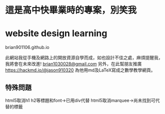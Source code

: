 # 這是高中快畢業時的專案，別笑我

# website design learning
brian901106.github.io

此網站我從手機及網路上的開放資源自學而成，如也設計不佳之處，麻煩提醒我，我將會在未來改進!
brian1030028@gmail.com
另外，在此幫朋友推廣
https://hackmd.io/@jason910320
為他用md及LaTeX寫成之數學教學網頁。



## 特殊問題
html5取消h1 h2等標題和font->已用div代替
html5取消marquee->尚未找到可代替的標籤



